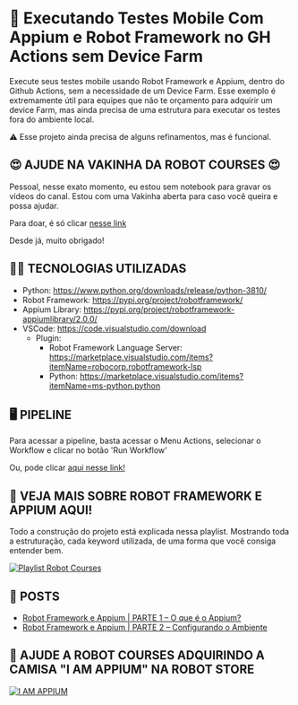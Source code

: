 # 📱 Executando Testes Mobile Com Appium e Robot Framework no GH Actions sem Device Farm

Execute seus testes mobile usando Robot Framework e Appium, dentro do Github Actions, sem a necessidade de um Device Farm. 
Esse exemplo é extremamente útil para equipes que não te orçamento para adquirir um device Farm, mas ainda precisa de uma estrutura para executar os testes fora do ambiente local.

⚠️ Esse projeto ainda precisa de alguns refinamentos, mas é funcional.


## 😍 AJUDE NA VAKINHA DA ROBOT COURSES 😍

Pessoal, nesse exato momento, eu estou sem notebook para gravar os vídeos do canal. Estou com uma Vakinha aberta para caso você queira e possa ajudar.

Para doar, é só clicar [nesse link](https://www.vakinha.com.br/5076408)

Desde já, muito obrigado!


## 👨‍💻 TECNOLOGIAS UTILIZADAS

- Python: https://www.python.org/downloads/release/python-3810/
- Robot Framework: https://pypi.org/project/robotframework/
- Appium Library: https://pypi.org/project/robotframework-appiumlibrary/2.0.0/
- VSCode: https://code.visualstudio.com/download
    - Plugin:
        - Robot Framework Language Server: https://marketplace.visualstudio.com/items?itemName=robocorp.robotframework-lsp
        - Python: https://marketplace.visualstudio.com/items?itemName=ms-python.python


## 🖥️ PIPELINE

Para acessar a pipeline, basta acessar o Menu Actions, selecionar o Workflow e clicar no botão 'Run Workflow'

Ou, pode clicar [aqui nesse link!]()

## 🎥 VEJA MAIS SOBRE ROBOT FRAMEWORK E APPIUM AQUI!

Todo a construção do projeto está explicada nessa playlist. Mostrando toda a estruturação, cada keyword utilizada, de uma forma que você consiga entender bem.

[![Playlist Robot Courses](docs/playlist_image.png)](https://www.youtube.com/playlist?list=PLQjtMqeGwTRUqay20tOdwS3oJio4Jt6YJ)


## 📗 POSTS
- [Robot Framework e Appium | PARTE 1 – O que é o Appium?](https://robotcourses.com.br/robot-framework-appium-1/)
- [Robot Framework e Appium | PARTE 2 – Configurando o Ambiente](https://robotcourses.com.br/robot-framework-e-appium-parte-2-configurando-o-ambiente/)


## 👘 AJUDE A ROBOT COURSES ADQUIRINDO A CAMISA "I AM APPIUM" NA ROBOT STORE

[![I AM APPIUM](https://github.com/robotcourses/RF_Appium/assets/144608203/3d2d2add-ea33-4b95-a205-e22ab00a7bbd)](https://reserva.ink/robotstore/product/i-am-appium)